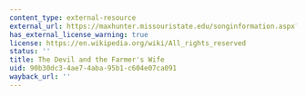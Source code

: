```yaml
---
content_type: external-resource
external_url: https://maxhunter.missouristate.edu/songinformation.aspx?ID=1439
has_external_license_warning: true
license: https://en.wikipedia.org/wiki/All_rights_reserved
status: ''
title: The Devil and the Farmer's Wife
uid: 90b30dc3-4ae7-4aba-95b1-c604e07ca091
wayback_url: ''
---
```

